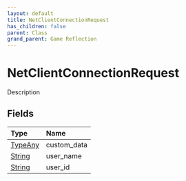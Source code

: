 ```yaml
---
layout: default
title: NetClientConnectionRequest
has_children: false
parent: Class
grand_parent: Game Reflection
---
```

# NetClientConnectionRequest
Description 

## Fields
| Type | Name |
|:-------------|:--------------|
| [TypeAny](/game-reflection/components/type_any.md) | custom_data |
| [String](/game-reflection/components/string.md) | user_name |
| [String](/game-reflection/components/string.md) | user_id |
